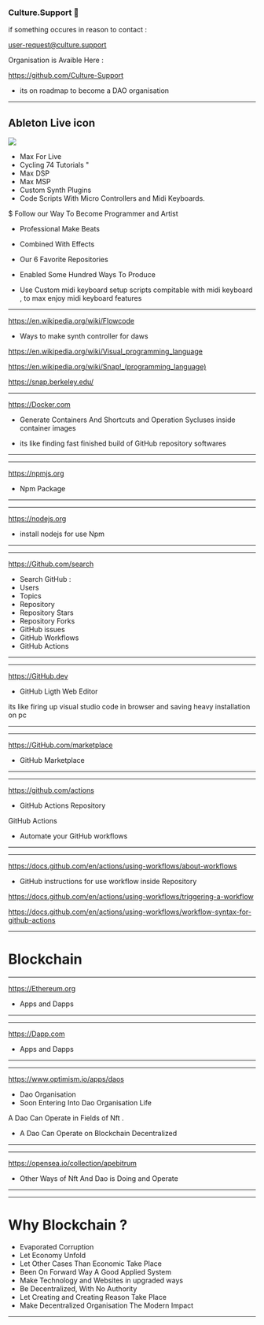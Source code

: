 ### Culture.Support 👋




if something occures in reason to contact :

user-request@culture.support






Organisation is Avaible Here : 


https://github.com/Culture-Support


- its on roadmap to become a DAO organisation 

---------



Ableton Live icon
-------------------
![](https://cloud.githubusercontent.com/assets/7797479/6123652/12002f48-b0fd-11e4-908c-804b7f02d2b4.png)


- Max For Live
- Cycling 74 Tutorials "
- Max DSP
- Max MSP
- Custom Synth Plugins
- Code Scripts With Micro Controllers and Midi Keyboards.



$ Follow our Way To Become Programmer and Artist 

- Professional Make Beats 
- Combined With Effects

- Our 6 Favorite Repositories
- Enabled Some Hundred Ways To Produce 
- Use Custom midi keyboard setup scripts compitable
with midi keyboard , to max enjoy midi keyboard features

----------





https://en.wikipedia.org/wiki/Flowcode

- Ways to make synth controller for daws 


https://en.wikipedia.org/wiki/Visual_programming_language


https://en.wikipedia.org/wiki/Snap!_(programming_language)

https://snap.berkeley.edu/


------------


https://Docker.com

- Generate Containers And Shortcuts and Operation
Sycluses inside container images 


- its like finding fast finished build 
of GitHub repository softwares 

----------------




---------

https://npmjs.org

- Npm Package 

----------------




---------

https://nodejs.org

- install nodejs for use Npm

----------------



---------

https://Github.com/search

- Search GitHub : 
- Users
- Topics 
- Repository 
- Repository Stars 
- Repository Forks
- GitHub issues 
- GitHub Workflows
- GitHub Actions 

----------------



---------

https://GitHub.dev

- GitHub Ligth Web Editor

its like firing up visual studio code in browser
and saving heavy installation on pc 

----------------




---------

https://GitHub.com/marketplace

- GitHub Marketplace



----------------


---------

https://github.com/actions

- GitHub Actions Repository 


GitHub Actions

- Automate your GitHub workflows

----------------








---------

https://docs.github.com/en/actions/using-workflows/about-workflows

- GitHub instructions for use workflow inside
Repository

https://docs.github.com/en/actions/using-workflows/triggering-a-workflow

https://docs.github.com/en/actions/using-workflows/workflow-syntax-for-github-actions


----------------

# Blockchain 


---------

https://Ethereum.org

- Apps and Dapps  

----------------



---------

https://Dapp.com

- Apps and Dapps  

----------------


---------

https://www.optimism.io/apps/daos

- Dao Organisation 
- Soon Entering Into Dao Organisation Life

 A Dao Can Operate in Fields of Nft .
- A Dao Can Operate on Blockchain Decentralized 
----------------




---------

https://opensea.io/collection/apebitrum

- Other Ways of Nft And Dao is Doing and Operate 

----------------


---------



# Why Blockchain ?

- Evaporated Corruption
- Let Economy Unfold
- Let Other Cases Than Economic Take Place
- Been On Forward Way A Good Applied System
- Make Technology and Websites in upgraded ways 
- Be Decentralized, With No Authority
- Let Creating and Creating Reason Take Place
- Make Decentralized Organisation The Modern 
Impact 

----------------





